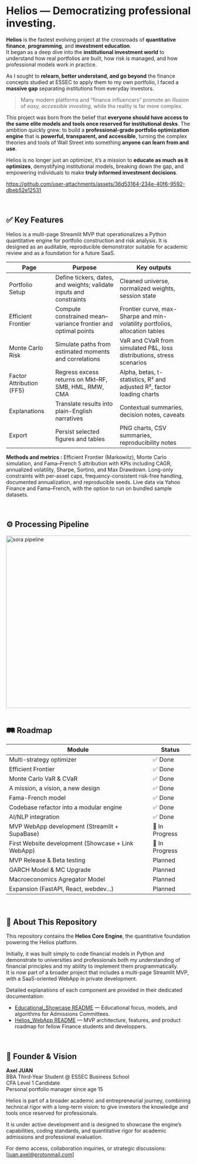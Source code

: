 # Helios — Democratizing professional investing.

**Helios** is the fastest evolving project at the crossroads of **quantitative finance**, **programming**, and **investment education**.  
It began as a deep dive into the **institutional investment world** to understand how real portfolios are built, how risk is managed, and how professional models work in practice.  

As I sought to **relearn, better understand, and go beyond** the finance concepts studied at ESSEC to apply them to my own portfolio, I faced a **massive gap** separating institutions from everyday investors. 
> Many modern platforms and “finance influencers” promote an illusion of *easy, accessible investing*, while the reality is far more complex.  

This project was born from the belief that **everyone should have access to the same elite models and tools once reserved for institutional desks**. The ambition quickly grew: to build a **professional-grade portfolio optimization engine** that is **powerful, transparent, and accessible**, turning the complex theories and tools of Wall Street into something **anyone can learn from and use**.  

Helios is no longer just an optimizer, it’s a mission to **educate as much as it optimizes**, demystifying institutional models, breaking down the gap, and empowering individuals to make **truly informed investment decisions**.  



https://github.com/user-attachments/assets/36d53164-234e-40f6-9592-dbeb52e12531


<br>


## ✅ Key Features

Helios is a multi-page Streamlit MVP that operationalizes a Python quantitative engine for portfolio construction and risk analysis. It is designed as an auditable, reproducible demonstrator suitable for academic review and as a foundation for a future SaaS.

| Page | Purpose | Key outputs |
|---|---|---|
| Portfolio Setup | Define tickers, dates, and weights; validate inputs and constraints | Cleaned universe, normalized weights, session state |
| Efficient Frontier | Compute constrained mean–variance frontier and optimal points | Frontier curve, max-Sharpe and min-volatility portfolios, allocation tables |
| Monte Carlo Risk | Simulate paths from estimated moments and correlations | VaR and CVaR from simulated P&L, loss distributions, stress scenarios |
| Factor Attribution (FF5) | Regress excess returns on Mkt–RF, SMB, HML, RMW, CMA | Alpha, betas, t-statistics, R² and adjusted R², factor loading charts |
| Explanations | Translate results into plain-English narratives | Contextual summaries, decision notes, caveats |
| Export | Persist selected figures and tables | PNG charts, CSV summaries, reproducibility notes |

**Methods and metrics :** Efficient Frontier (Markowitz), Monte Carlo simulation, and Fama–French 5 attribution with KPIs including CAGR, annualized volatility, Sharpe, Sortino, and Max Drawdown. Long-only constraints with per-asset caps, frequency-consistent risk-free handling, documented annualization, and reproducible seeds. Live data via Yahoo Finance and Fama–French, with the option to run on bundled sample datasets.


<br>


## ⚙️ Processing Pipeline

<img width="1684" height="470" alt="sora pipeline" src="https://github.com/user-attachments/assets/2f806eb6-5efd-4df5-9a5a-3f60cc32cfb8" />



<br>
<br>


## 🛤️ Roadmap

| Module | Status |
|--------|--------|
| Multi-strategy optimizer | ✅ Done |
| Efficient Frontier | ✅ Done |
| Monte Carlo VaR & CVaR | ✅ Done |
| A mission, a vision, a new design | ✅ Done |
| Fama-French model | ✅ Done |
| Codebase refactor into a modular engine | ✅ Done |
| AI/NLP integration | ✅ Done |
| MVP WebApp development (Streamlit + SupaBase) | 🚧 In Progress |
| First Website development (Showcase + Link WebApp) | 🚧 In Progress |
| MVP Release & Beta testing | Planned |
| GARCH Model & MC Upgrade | Planned |
| Macroeconomics Agregator Model | Planned |
| Expansion (FastAPI, React, webdev...) | Planned |



<br>



## 📁 About This Repository

This repository contains the **Helios Core Engine**, the quantitative foundation powering the Helios platform.  

Initially, it was built simply to code financial models in Python and demonstrate to universities and professionals both my understanding of financial principles and my ability to implement them programmatically.  
It is now part of a broader project that includes a multi-page Streamlit MVP, with a SaaS-oriented WebApp in private development.

Detailed explanations of each component are provided in their dedicated documentation:
- [Educational_Showcase README](Educational_Showcase/EducationalShowcase.md) — Educational focus, models, and algorithms for Admissions Committees.  
- [Helios_WebApp README](SORA_WebApp/WebApp.md) — MVP architecture, features, and product roadmap for fellow Finance students and developpers.



<br>



## 👤 Founder & Vision

**Axel JUAN**  
BBA Third-Year Student @ ESSEC Business School  
CFA Level 1 Candidate  
Personal portfolio manager since age 15  

Helios is part of a broader academic and entrepreneurial journey, combining technical rigor with a long-term vision: to give investors the knowledge and tools once reserved for professionals.  

It is under active development and is designed to showcase the engine’s capabilities, coding standards, and quantitative rigor for academic admissions and professional evaluation.  


For demo access, collaboration inquiries, or strategic discussions: [juan.axel@protonmail.com]  

